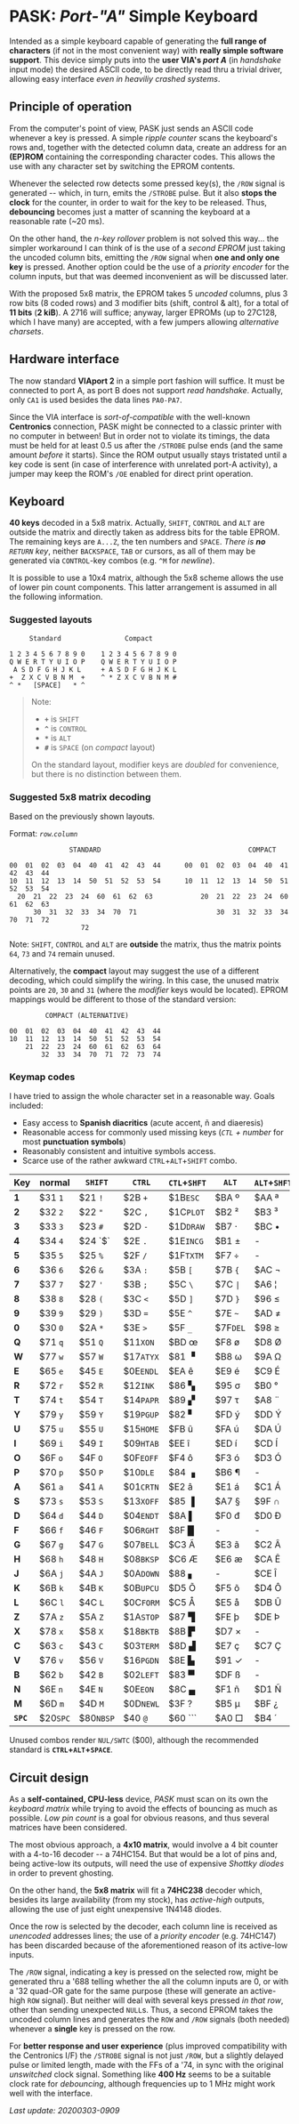 # PASK: _Port-"A"_ Simple Keyboard

Intended as a simple keyboard capable of generating the **full range of characters**
(if not in the most convenient way) with **really simple software support**. This
device simply puts into the **user VIA's _port A_** (in _handshake_ input mode) the
desired ASCII code, to be directly read thru a trivial driver, allowing easy
interface _even in heaviliy crashed systems_.

## Principle of operation

From the computer's point of view, PASK just sends an ASCII code whenever a key is
pressed. A simple _ripple counter_ scans the keyboard's rows and, together with the
detected column data, create an address for an **(EP)ROM** containing the corresponding
character codes. This allows the use with any character set by switching the EPROM contents.

Whenever the selected row detects some pressed key(s), the `/ROW` signal is generated --
which, in turn, emits the `/STROBE` pulse. But it also **stops the clock** for the counter,
in order to wait for the key to be released. Thus, **debouncing** becomes just a matter of
scanning the keyboard at a reasonable rate (~20 ms).

On the other hand, the _n-key rollover_ problem is not solved this way... the simpler workaround
I can think of is the use of a _second EPROM_ just taking the uncoded column bits, emitting
the `/ROW` signal when **one and only one key** is pressed. Another option could be the use of a
_priority encoder_ for the column inputs, but that was deemed inconvenient as will be discussed
later.

With the proposed 5x8 matrix, the EPROM takes 5 _uncoded_ columns, plus 3 row bits (8 coded rows)
and 3 modifier bits (shift, control & alt), for a total of **11 bits** (**2 kiB**). A 2716 will
suffice; anyway, larger EPROMs (up to 27C128, which I have many) are accepted, with a few jumpers
allowing _alternative charsets_.

## Hardware interface

The now standard **VIAport 2** in a simple port fashion will suffice. It must be
connected to port A, as port B does not support _read handshake_. Actually, only `CA1`
is used besides the data lines `PA0-PA7`.

Since the VIA interface is _sort-of-compatible_ with the well-known **Centronics**
connection, PASK might be connected to a classic printer with no computer in between!
But in order not to violate its timings, the data must be held for at least 0.5 us
after the `/STROBE` pulse ends (and the same amount _before_ it starts). Since the
ROM output usually stays tristated until a key code is sent (in case of interference
with unrelated port-A activity), a jumper may keep the ROM's `/OE` enabled for
direct print operation.

## Keyboard

**40 keys** decoded in a 5x8 matrix. Actually, `SHIFT`, `CONTROL` and `ALT` are
outside the matrix and directly taken as address bits for the table EPROM. The
remaining keys are `A...Z`, the ten numbers and `SPACE`. _There is **no** `RETURN`
key_, neither `BACKSPACE`, `TAB` or cursors, as all of them may be generated via
`CONTROL`-key combos (e.g. `^M` for _newline_).

It is possible to use a 10x4 matrix, although the 5x8 scheme allows the use of
lower pin count components. This latter arrangement is assumed in all the following
information.

### Suggested layouts
```
     Standard                Compact

1 2 3 4 5 6 7 8 9 0    1 2 3 4 5 6 7 8 9 0
Q W E R T Y U I O P    Q W E R T Y U I O P
 A S D F G H J K L     + A S D F G H J K L
+  Z X C V B N M  +    ^ * Z X C V B N M #
^ *   [SPACE]   * ^ 
```

> Note:
> - **`+`** is `SHIFT`
> - **`^`** is `CONTROL`
> - **`*`** is `ALT`
> - **`#`** is `SPACE` (on _compact_ layout)
>
> On the standard layout, modifier keys are _doubled_ for convenience,
but there is no distinction between them.

### Suggested 5x8 matrix decoding

Based on the previously shown layouts.

Format: _`row`.`column`_

```
               STANDARD                                     COMPACT

00  01  02  03  04  40  41  42  43  44      00  01  02  03  04  40  41  42  43  44
10  11  12  13  14  50  51  52  53  54      10  11  12  13  14  50  51  52  53  54
  20  21  22  23  24  60  61  62  63            20  21  22  23  24  60  61  62  63
      30  31  32  33  34  70  71                    30  31  32  33  34  70  71  72
                  72
```

Note: `SHIFT`, `CONTROL` and `ALT` are **outside** the matrix, thus the
matrix points `64`, `73` and `74` remain unused.

Alternatively, the **compact** layout may suggest the use of a different decoding,
which could simplify the wiring. In this case, the unused matrix points are
`20`, `30` and `31` (where the _modifier_ keys would be located). EPROM mappings
would be different to those of the standard version:

```
         COMPACT (ALTERNATIVE)

00  01  02  03  04  40  41  42  43  44
10  11  12  13  14  50  51  52  53  54
    21  22  23  24  60  61  62  63  64
        32  33  34  70  71  72  73  74  
```

### Keymap codes

I have tried to assign the whole character set in a reasonable way. Goals included:

- Easy access to **Spanish diacritics** (acute accent, ñ and diaeresis)
- Reasonable access for commonly used missing keys (_`CTL` + number_ for most **punctuation symbols**)
- Reasonably consistent and intuitive symbols access.
- Scarce use of the rather awkward `CTRL`+`ALT`+`SHIFT` combo.

Key|normal|`SHIFT`|`CTRL`|`CTL`+`SHFT`|` ALT `|`ALT`+`SHFT`|`ALT`+`CTL`|`ALT`+`CTL`+`SHFT`
---|------|-------|------|------------|-------|------------|-----------|----------------
**1**|$31 `1`|$21 `!`|$2B `+`    |$1B`ESC`   |$BA &#186; |$AA &#170; |$A1 `¡`    |   -
**2**|$32 `2`|$22 `"`|$2C `,`    |$1C`PLOT`  |$B2 &#178; |$B3 &#179; |$A2 &#162; |   -
**3**|$33 `3`|$23 `#`|$2D `-`    |$1D`DRAW`  |$B7 &#183; |$BC &#8226;|$A3 `£`    |   -
**4**|$34 `4`|$24 `$`|$2E `.`    |$1E`INCG`  |$B1 &#177; |   -       |$A4 `€`    |   -
**5**|$35 `5`|$25 `%`|$2F `/`    |$1F`TXTM`  |$F7 `÷`    |   -       |$A5 `¥`    |   -
**6**|$36 `6`|$26 `&`|$3A `:`    |$5B `[`    |$7B `{`    |$AC &#172; |   -       |   -
**7**|$37 `7`|$27 `'`|$3B `;`    |$5C `\`    |$7C `\|`   |$A6 &#166; |   -       |   -
**8**|$38 `8`|$28 `(`|$3C `<`    |$5D `]`    |$7D `}`    |$96 &#8804;|$9C &#8734;|$AB &#171;
**9**|$39 `9`|$29 `)`|$3D `=`    |$5E `^`    |$7E `~`    |$AD &#8800;|$9D &#8776;|   -
**0**|$30 `0`|$2A `*`|$3E `>`    |$5F `_`    |$7F`DEL`   |$98 &#8805;|$AF &#175; |$BB &#187;
**Q**|$71 `q`|$51 `Q`|$11`XON` |$BD œ      |$F8 ø      |$D8 Ø      |   -       |   -
**W**|$77 `w`|$57 `W`|$17`ATYX`|$81 &#9629;|$B8 &#969; |$9A &#937; |   -       |   -
**E**|$65 `e`|$45 `E`|$0E`ENDL`|$EA ê      |$E9 é      |$C9 É      |$EB ë      |$CB Ë
**R**|$72 `r`|$52 `R`|$12`INK` |$86 &#9626;|$95 &#963; |$B0 °      |$AE &#174; |   -
**T**|$74 `t`|$54 `T`|$14`PAPR`|$89 &#9630;|$97 &#964; |$A8 &#168; |$92 &#915; |   -
**Y**|$79 `y`|$59 `Y`|$19`PGUP`|$82 &#9624;|$FD ý      |$DD Ý      |$FF &#255; |   -
**U**|$75 `u`|$55 `U`|$15`HOME`|$FB û      |$FA ú      |$DA Ú      |$FC ü      |$DC Ü
**I**|$69 `i`|$49 `I`|$09`HTAB`|$EE î      |$ED í      |$CD Í      |$EF ï      |$CF Ï
**O**|$6F `o`|$4F `O`|$0F`EOFF`|$F4 ô      |$F3 ó      |$D3 Ó      |$F6 ö      |$D6 Ö
**P**|$70 `p`|$50 `P`|$10`DLE` |$84 &#9623;|$B6 &#182; |   -       |$93 &#960; |   -
**A**|$61 `a`|$41 `A`|$01`CRTN`|$E2 â      |$E1 á      |$C1 Á      |$E4 ä      |$C4 Ä
**S**|$73 `s`|$53 `S`|$13`XOFF`|$85 &#9616;|$A7 §      |$9F &#8745;|$94 &#931; |   -
**D**|$64 `d`|$44 `D`|$04`ENDT`|$8A &#9612;|$F0 đ      |$D0 Đ      |$9B &#948; |   -
**F**|$66 `f`|$46 `F`|$06`RGHT`|$8F &#9608;|   -       |   -       |   -       |   -
**G**|$67 `g`|$47 `G`|$07`BELL`|$C3 Ã      |$E3 ã      |$C2 Â      |$E0 à      |$C0 À
**H**|$68 `h`|$48 `H`|$08`BKSP`|$C6 Æ      |$E6 æ      |$CA Ê      |$E8 è      |$C8 È
**J**|$6A `j`|$4A `J`|$0A`DOWN`|$88 &#9622;|   -       |$CE Î      |$EC ì      |$CC Ì
**K**|$6B `k`|$4B `K`|$0B`UPCU`|$D5 Õ      |$F5 õ      |$D4 Ô      |$F2 ò      |$D2 Ò
**L**|$6C `l`|$4C `L`|$0C`FORM`|$C5 Å      |$E5 å      |$DB Û      |$F9 ù      |$D9 Ù
**Z**|$7A `z`|$5A `Z`|$1A`STOP`|$87 &#9628;|$FE þ      |$DE Þ      |$99 &#1012;|   -
**X**|$78 `x`|$58 `X`|$18`BKTB`|$8B &#9627;|$D7 ×      |   -       |$90 &#945; |   -
**C**|$63 `c`|$43 `C`|$03`TERM`|$8D &#9631;|$E7 ç      |$C7 Ç      |$A9 &#169; |   -
**V**|$76 `v`|$56 `V`|$16`PGDN`|$8E &#9625;|$91 &#10003;|   -      |$B9 &#916; |   -
**B**|$62 `b`|$42 `B`|$02`LEFT`|$83 &#9600;|$DF ß      |   -       |   -       |   -
**N**|$6E `n`|$4E `N`|$0E`EON `|$8C &#9604;|$F1 ñ      |$D1 Ñ      |$BE &#331; |   -
**M**|$6D `m`|$4D `M`|$0D`NEWL`|$3F ?      |$B5 &#181; |$BF ¿      |$9E &#8712;|   -
**`SPC`**|$20`SPC`|$80`NBSP`|$40 `@`|$60 ```|$A0 &#9633;|$B4 &#180;|**$00`SWTC`**|-

Unused combos render `NUL/SWTC` ($00), although the recommended standard is **`CTRL`+`ALT`+`SPACE`**.

## Circuit design

As a **self-contained, CPU-less** device, _PASK_
must scan on its own the _keyboard matrix_
while trying to avoid the effects of bouncing
as much as possible. _Low pin count_ is a goal
for obvious reasons, and thus several matrices
have been considered.

The most obvious approach, a **4x10 matrix**,
would involve a 4 bit counter with a 4-to-16
decoder -- a 74HC154. But that would be a lot 
of pins and, being active-low its outputs,
will need the use of expensive _Shottky
diodes_ in order to prevent ghosting.

On the other hand, the **5x8 matrix** will
fit a **74HC238** decoder which, besides its
large availability (from my stock), has
_active-high_ outputs, allowing the use of
just eight unexpensive 1N4148 diodes.

Once the row is selected by the decoder,
each column line is received as _unencoded_
addresses lines; the use of a _priority
encoder_ (e.g. 74HC147) has been discarded
because of the aforementioned reason of its
active-low inputs.

The `/ROW` signal, indicating a key is pressed
on the selected row, might be generated thru a
'688 telling whether the all the column inputs
are 0, or with a '32 quad-OR gate for the same
purpose (these will generate an active-high `ROW`
signal). But neither will deal with several keys
pressed _in that row_, other than sending
unexpected `NULL`s. Thus, a second EPROM takes
the uncoded column lines and generates the `ROW`
and `/ROW` signals (both needed) whenever a
**single** key is pressed on the row.

For **better response and user experience** (plus
improved compatibility with the Centronics I/F)
the `/STROBE` signal is not just `/ROW`, but a
slightly delayed pulse or limited length, made
with the FFs of a '74, in sync with the original
_unswitched_ clock signal. Something like **400 Hz**
seems to be a suitable clock rate for _debouncing_,
although frequencies up to 1 MHz might work well
with the interface.

_Last update: 20200303-0909_
